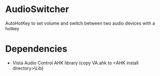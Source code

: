 # AudioSwitcher
 AutoHotKey to set volume and switch between two audio devices with a hotkey

# Dependencies
- Vista Audio Control AHK library (copy VA.ahk to \<AHK install directory\>\Lib)